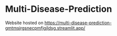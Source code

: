 # Multi-Disease-Prediction
Website hosted on https://multi-disease-prediction-gmtmsjrgsnecpmfjgjldsg.streamlit.app/
